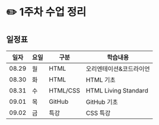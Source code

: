 # ✏️ 1주차 수업 정리 

## 일정표
|일자|요일|구분|학습내용
|---|---|---|---|
|08.29|월|HTML|오리엔테이션&코드라이언
|08.30|화|HTML|HTML 기초
|08.31|수|HTML/CSS|HTML Living Standard
|09.01|목|GitHub|GitHub 기초
|09.02|금|특강|CSS 특강
